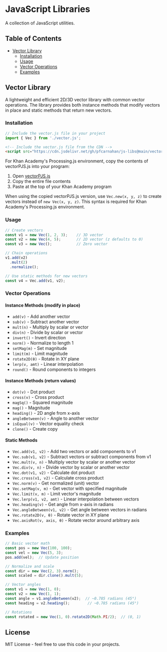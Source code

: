 # JavaScript Libraries

A collection of JavaScript utilities.

## Table of Contents
- [Vector Library](#vector-library)
  - [Installation](#installation)
  - [Usage](#usage)
  - [Vector Operations](#vector-operations)
  - [Examples](#examples)

## Vector Library

A lightweight and efficient 2D/3D vector library with common vector operations. The library provides both instance methods that modify vectors in place and static methods that return new vectors.

### Installation

```javascript
// Include the vector.js file in your project
import { Vec } from './vector.js';
```
```html
<!-- Include the vector.js file from the CDN -->
<script src="https://cdn.jsdelivr.net/gh/pfcarnahan/js-libs@main/vector.js"></script>
```

For Khan Academy's Processing.js environment, copy the contents of vectorPJS.js into your program:
1. Open [vectorPJS.js](https://cdn.jsdelivr.net/gh/pfcarnahan/js-libs@main/vectorPJS.js)
2. Copy the entire file contents
3. Paste at the top of your Khan Academy program

When using the copied vectorPJS.js version, use `Vec.new(x, y, z)` to create vectors instead of `new Vec(x, y, z)`. This syntax is required for Khan Academy's Processing.js environment.

### Usage

```javascript
// Create vectors
const v1 = new Vec(1, 2, 3);    // 3D vector
const v2 = new Vec(4, 5);       // 2D vector (z defaults to 0)
const v3 = new Vec();           // Zero vector

// Chain operations
v1.add(v2)
  .mult(2)
  .normalize();

// Use static methods for new vectors
const v4 = Vec.add(v1, v2);
```

### Vector Operations

#### Instance Methods (modify in place)
- `add(v)` - Add another vector
- `sub(v)` - Subtract another vector
- `mult(n)` - Multiply by scalar or vector
- `div(n)` - Divide by scalar or vector
- `invert()` - Invert direction
- `norm()` - Normalize to length 1
- `setMag(m)` - Set magnitude
- `limit(m)` - Limit magnitude
- `rotate2D(θ)` - Rotate in XY plane
- `lerp(v, amt)` - Linear interpolation
- `round()` - Round components to integers

#### Instance Methods (return values)
- `dot(v)` - Dot product
- `cross(v)` - Cross product
- `magSq()` - Squared magnitude
- `mag()` - Magnitude
- `heading()` - 2D angle from x-axis
- `angleBetween(v)` - Angle to another vector
- `isEqual(v)` - Vector equality check
- `clone()` - Create copy

#### Static Methods
- `Vec.add(v1, v2)` - Add two vectors or add components to v1
- `Vec.sub(v1, v2)` - Subtract vectors or subtract components from v1
- `Vec.mult(v, n)` - Multiply vector by scalar or another vector
- `Vec.div(v, n)` - Divide vector by scalar or another vector
- `Vec.dot(v1, v2)` - Calculate dot product
- `Vec.cross(v1, v2)` - Calculate cross product
- `Vec.norm(v)` - Get normalized (unit) vector
- `Vec.setMag(v, m)` - Get vector with specified magnitude
- `Vec.limit(v, m)` - Limit vector's magnitude
- `Vec.lerp(v1, v2, amt)` - Linear interpolation between vectors
- `Vec.heading(v)` - Get angle from x-axis in radians
- `Vec.angleBetween(v1, v2)` - Get angle between vectors in radians
- `Vec.rotate2D(v, θ)` - Rotate vector in XY plane
- `Vec.axisRot(v, axis, θ)` - Rotate vector around arbitrary axis

### Examples

```javascript
// Basic vector math
const pos = new Vec(100, 100);
const vel = new Vec(5, 3);
pos.add(vel);  // Update position

// Normalize and scale
const dir = new Vec(2, 3).norm();
const scaled = dir.clone().mult(5);

// Vector angles
const v1 = new Vec(1, 0);
const v2 = new Vec(1, 1);
const angle = v1.angleBetween(v2);  // ~0.785 radians (45°)
const heading = v2.heading();        // ~0.785 radians (45°)

// Rotations
const rotated = new Vec(1, 0).rotate2D(Math.PI/2);  // (0, 1)
```

## License

MIT License - feel free to use this code in your projects.